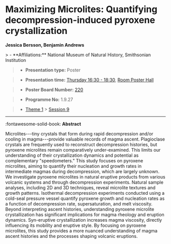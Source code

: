 # Maximizing Microlites: Quantifying decompression-induced pyroxene crystallization

**Jessica Bersson, Benjamin Andrews**

<!-- more -->> - **Affiliations:** National Museum of Natural History, Smithsonian Institution 

> - **Presentation type:** Poster

> - **Presentation time:** [Thursday 16:30 - 18:30](../sessions_comparison.md#__tabbed_3_6), [Room Poster Hall](../maps_venue.md#__tabbed_1_1)

> - **Poster Board Number:** [220](../map_poster_boards.md#thursday)

> - **Programme No:** 1.9.27

> - [Theme 1](../theme1.md) > [Session 9](../sessions/session-1-9.md)

--- 

:fontawesome-solid-book: **Abstract**

Microlites---tiny crystals that form during rapid decompression and/or cooling in magma---provide valuable records of magma ascent. Plagioclase crystals are frequently used to reconstruct decompression histories, but pyroxene microlites remain comparatively under-examined. This limits our understanding of their crystallization dynamics and potential as complementary "speedometers." This study focuses on pyroxene microlites, aiming to quantify their nucleation and growth rates in intermediate magmas during decompression, which are largely unknown.
We investigate pyroxene microlites in natural eruptive products from various volcanic systems and through decompression experiments. Natural sample analyses, including 2D and 3D techniques, reveal microlite textures and growth patterns. Isothermal decompression experiments conducted using a cold-seal pressure vessel quantify pyroxene growth and nucleation rates as a function of decompression rate, supersaturation, and melt viscosity.
Beyond interpreting ascent histories, understanding pyroxene microlite crystallization has significant implications for magma rheology and eruption dynamics. Syn-eruptive crystallization increases magma viscosity, directly influencing its mobility and eruptive style. By focusing on pyroxene microlites, this study provides a more nuanced understanding of magma ascent histories and the processes shaping volcanic eruptions.

